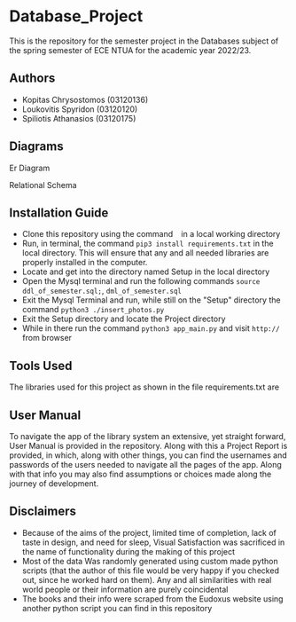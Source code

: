 # Database_Project
This is the repository for the semester project in the Databases subject of the spring semester of ECE NTUA for the academic year 2022/23.

## Authors
- Kopitas Chrysostomos  (03120136)
- Loukovitis Spyridon   (03120120)
- Spiliotis Athanasios  (03120175)

## Diagrams


Er Diagram


Relational Schema

## Installation Guide
- Clone this repository using the command ` ` in a local working directory
- Run, in terminal, the command  `pip3 install requirements.txt` in the local directory. This will ensure that any and all needed libraries are properly installed in the computer.
- Locate and get into the directory named Setup in the local directory
- Open the Mysql terminal and run the following commands `source ddl_of_semester.sql;`,  `dml_of_semester.sql`
- Exit the Mysql Terminal and run, while still on the "Setup" directory the command `python3 ./insert_photos.py`
- Exit the Setup directory and locate the Project directory
- While in there run the command `python3 app_main.py` and visit `http://` from browser

## Tools Used

The libraries used for this project as shown in the file requirements.txt are


## User Manual

To navigate the app of the library system an extensive, yet straight forward, User Manual is provided in the repository. Along with this a Project Report is provided, in which, along with other things, you can find the usernames and passwords of the users needed to navigate all the pages of the app. Along with that info you may also find assumptions or choices made along the journey of development.


## Disclaimers

- Because of the aims of the project, limited time of completion, lack of taste in design, and need for sleep, Visual Satisfaction was sacrificed in the name of functionality during the making of this project
- Most of the data Was randomly generated using custom made python scripts (that the author of this file would be very happy if you checked out, since he worked hard on them). Any and all similarities with real world people or their information are purely coincidental
- The books and their info were scraped from the Eudoxus website using another python script you can find in this repository
